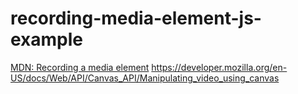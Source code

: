 # recording-media-element-js-example

[MDN: Recording a media element](https://developer.mozilla.org/en-US/docs/Web/API/MediaStream_Recording_API/Recording_a_media_element)
https://developer.mozilla.org/en-US/docs/Web/API/Canvas_API/Manipulating_video_using_canvas